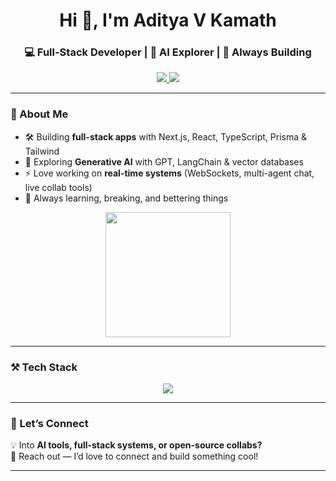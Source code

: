 <h1 align="center">Hi 👋, I'm Aditya V Kamath</h1>
<h3 align="center">💻 Full-Stack Developer | 🤖 AI Explorer | 🚀 Always Building</h3>

<p align="center">
  <a href="https://linkedin.com/in/adityavkamath" target="blank">
    <img src="https://img.shields.io/badge/LinkedIn-0A66C2?style=for-the-badge&logo=linkedin&logoColor=white" />
  </a>
  <a href="https://twitter.com/adityavkamath" target="blank">
    <img src="https://img.shields.io/badge/Twitter-1DA1F2?style=for-the-badge&logo=twitter&logoColor=white" />
  </a>
</p>

---

### 🧠 About Me
- 🛠️ Building **full-stack apps** with Next.js, React, TypeScript, Prisma & Tailwind  
- 🤖 Exploring **Generative AI** with GPT, LangChain & vector databases  
- ⚡ Love working on **real-time systems** (WebSockets, multi-agent chat, live collab tools)  
- 🚀 Always learning, breaking, and bettering things  

<p align="center">
  <img src="https://media.giphy.com/media/WUlplcMpOCEmTGBtBW/giphy.gif" width="200" />
</p>

---

### ⚒️ Tech Stack

<p align="center">
  <img src="https://skillicons.dev/icons?i=nextjs,react,ts,nodejs,prisma,postgres,tailwind,fastapi,redis,supabase,git,github,python" />
</p>

---

### 💬 Let’s Connect
💡 Into **AI tools, full-stack systems, or open-source collabs?**  
📩 Reach out — I’d love to connect and build something cool!  

---

